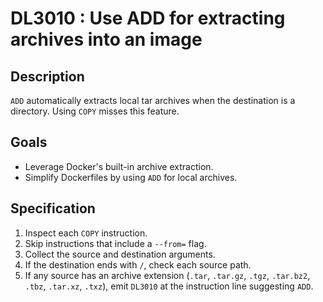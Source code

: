 # DL3010 : Use ADD for extracting archives into an image

## Description
`ADD` automatically extracts local tar archives when the destination is a directory. Using `COPY` misses this feature.

## Goals
- Leverage Docker's built-in archive extraction.
- Simplify Dockerfiles by using `ADD` for local archives.

## Specification
1. Inspect each `COPY` instruction.
2. Skip instructions that include a `--from=` flag.
3. Collect the source and destination arguments.
4. If the destination ends with `/`, check each source path.
5. If any source has an archive extension (`.tar`, `.tar.gz`, `.tgz`, `.tar.bz2`, `.tbz`, `.tar.xz`, `.txz`), emit `DL3010` at the instruction line suggesting `ADD`.
